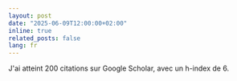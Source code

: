 ```yaml
---
layout: post
date: "2025-06-09T12:00:00+02:00"
inline: true
related_posts: false
lang: fr
---
```


J'ai atteint 200 citations sur Google Scholar, avec un h-index de 6.
